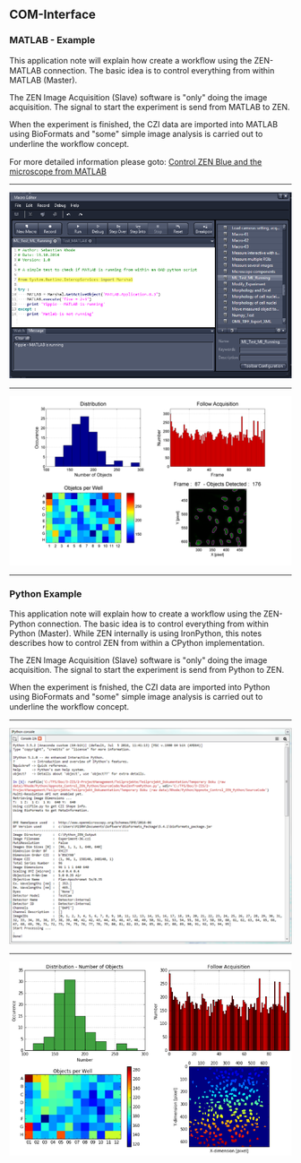 ## COM-Interface

### MATLAB - Example

This application note will explain how create a workﬂow using the ZEN-MATLAB connection. The basic idea is to control everything from within MATLAB (Master).

The ZEN Image Acquisition (Slave) software is "only" doing the image acquisition. The
signal to start the experiment is send from MATLAB to ZEN.

When the experiment is finished, the CZI data are imported into MATLAB using BioFormats and "some" simple image analysis is carried out to underline the workﬂow concept.

For more detailed information please goto: [Control ZEN Blue and the microscope from MATLAB](https://de.mathworks.com/matlabcentral/fileexchange/50079-control-zen-blue-and-the-microscope-from-matlab?requestedDomain=www.mathworks.com)

***

![COM MATLAB_Running](../../Images/ZEN_ML_Running.png)

***


![COM_MATLAB_Result](../../Images/ZEN_MATLAB_Result_Figure.png)

***

### Python Example

This application note will explain how to create a workﬂow using the ZEN-Python connection. The basic idea is to control everything from within Python (Master). While ZEN internally is using IronPython, this notes describes how to control ZEN from within
a CPython implementation.

The ZEN Image Acquisition (Slave) software is "only" doing the image acquisition. The signal to start the experiment is send from Python to ZEN.

When the experiment is fnished, the CZI data are imported into Python using BioFormats and "some" simple image analysis is carried out to underline the workﬂow concept.

***

![COM_Python_Running Result](../../Images/ZEN_Python_Running_Results_1.png)

***

![COM_Python_Running Result](../../Images/ZEN_Python_Running_Results_2.png)
